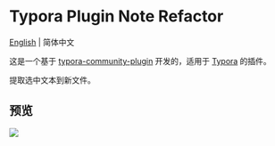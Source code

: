 # Typora Plugin Note Refactor

[English](https://github.com/typora-community-plugin/typora-plugin-note-refactor#README.md) | 简体中文

这是一个基于 [typora-community-plugin](https://github.com/typora-community-plugin/typora-community-plugin) 开发的，适用于 [Typora](https://typora.io) 的插件。

提取选中文本到新文件。

## 预览

![](https://fastly.jsdelivr.net/gh/typora-community-plugin/typora-plugin-note-refactor@main/docs/assets/base.jpg)
